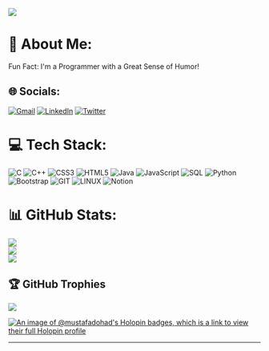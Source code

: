 [![](https://visitcount.itsvg.in/api?id=mustafa-dohad&icon=0&color=12)](https://visitcount.itsvg.in)



# 💫 About Me:
Fun Fact: I'm a Programmer with a Great Sense of Humor!



## 🌐 Socials:
[![Gmail](https://img.shields.io/badge/Gmail-D14836?style=for-the-badge&logo=gmail&logoColor=white)](mustafamurtazadohad@gmail.com) [![LinkedIn](https://img.shields.io/badge/LinkedIn-0077B5?style=for-the-badge&logo=linkedin&logoColor=white)](https://linkedin.com/in/mustafa-dohad) [![Twitter](https://img.shields.io/badge/Twitter-1DA1F2?style=for-the-badge&logo=twitter&logoColor=white)](https://twitter.com/DohadMustafa) 

# 💻 Tech Stack:
![C](https://img.shields.io/badge/c-%2300599C.svg?style=for-the-badge&logo=c&logoColor=white) ![C++](https://img.shields.io/badge/c++-%2300599C.svg?style=for-the-badge&logo=c%2B%2B&logoColor=white) ![CSS3](https://img.shields.io/badge/css3-%231572B6.svg?style=for-the-badge&logo=css3&logoColor=white) ![HTML5](https://img.shields.io/badge/html5-%23E34F26.svg?style=for-the-badge&logo=html5&logoColor=white) ![Java](https://img.shields.io/badge/java-%23ED8B00.svg?style=for-the-badge&logo=openjdk&logoColor=white) ![JavaScript](https://img.shields.io/badge/javascript-%23323330.svg?style=for-the-badge&logo=javascript&logoColor=%23F7DF1E) ![SQL](https://img.shields.io/badge/MySQL-005C84?style=for-the-badge&logo=mysql&logoColor=white) ![Python](https://img.shields.io/badge/python-3670A0?style=for-the-badge&logo=python&logoColor=ffdd54) ![Bootstrap](https://img.shields.io/badge/bootstrap-%238511FA.svg?style=for-the-badge&logo=bootstrap&logoColor=white) ![GIT](https://img.shields.io/badge/Git-fc6d26?style=for-the-badge&logo=git&logoColor=white) ![LINUX](https://img.shields.io/badge/Linux-FCC624?style=for-the-badge&logo=linux&logoColor=black) ![Notion](https://img.shields.io/badge/Notion-000000?style=for-the-badge&logo=notion&logoColor=white)
# 📊 GitHub Stats:
![](https://github-readme-stats.vercel.app/api?username=mustafa-dohad&theme=chartreuse-dark&hide_border=false&include_all_commits=false&count_private=false)<br/>
![](https://github-readme-streak-stats.herokuapp.com/?user=mustafa-dohad&theme=chartreuse-dark&hide_border=false)<br/>
![](https://github-readme-stats.vercel.app/api/top-langs/?username=mustafa-dohad&theme=chartreuse-dark&hide_border=false&include_all_commits=false&count_private=false&layout=compact)

## 🏆 GitHub Trophies
![](https://github-profile-trophy.vercel.app/?username=mustafa-dohad&theme=discord&no-frame=true&no-bg=true&margin-w=4)

[![An image of @mustafadohad's Holopin badges, which is a link to view their full Holopin profile](https://holopin.me/mustafadohad)](https://holopin.io/@mustafadohad)

---


